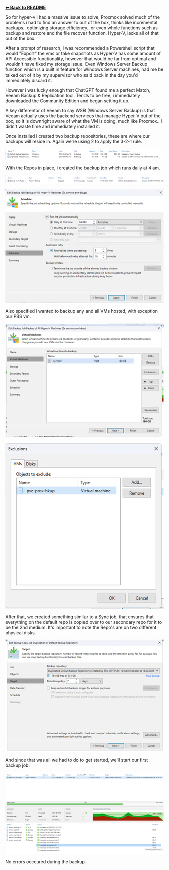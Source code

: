 **[⬅ Back to README](/README.md)**

So for hyper-v i had a massive issue to solve, Proxmox solved much of the problems i had to find an answer to out of the box, thinks like incremental backups.. optimizing storage efficiency.. or even whole functions such as backup and restore and the file recover function. Hyper-V, lacks all of that out of the box.

After a prompt of research, i was recommended a Powershell script that would "Export" the vms or take snapshots as Hyper-V has some amount of API Accessible functionality, however that would be far from optimal and wouldn't have fixed my storage issue. Even Windows Server Backup function which is a built in feature for Windows Server machines, had me be talked out of it by my supervisor who said back in the day you'd immediately discard it.

However i was lucky enough that ChatGPT found me a perfect Match, Veeam Backup & Replication tool. Tends to be free, i immediately downloaded the Community Edition and began setting it up.

A key differentor of Veeam to say WSB (Windows Server Backup) is that Veeam actually uses the backend services that manage Hyper-V out of the box, so it is downright aware of what the VM is doing, much like Proxmox.. I didn't waste time and immediately installed it.


Once installed i created two backup repositories, these are where our backups will reside in. Again we're using 2 to apply the 3-2-1 rule.

![alt text](image-19.png)

With the Repos in place, i created the backup job which runs daily at 4 am.

![alt text](image-21.png)

![alt text](image-22.png)

Also specified i wanted to backup any and all VMs hosted, with exception our PBS vm.

![alt text](image-23.png)

![alt text](image-24.png)

After that, we created something similar to a Sync job, that ensures that everything on the default repo is copied over to our secondary repo for it to be the 2nd medium. It's important to note the Repo's are on two different physical disks.

![alt text](image-25.png)

And since that was all we had to do to get started, we'll start our first backup job.

![alt text](image-26.png)

No errors occcured during the backup.
